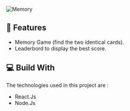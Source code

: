 
![Memory](https://socialify.git.ci/kejlerj/Memory/image?description=1&language=1&owner=1&stargazers=1&theme=Light)


## 🚀 Features
- Memory Game (find the two identical cards).
- Leaderbord to display the best score.

## 💻 Build With
The technologies used in this project are :
- React.Js
- Node.Js
